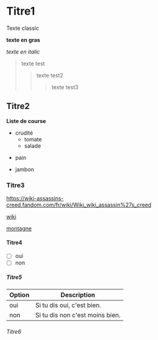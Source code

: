 # Titre1

Texte classic

**texte en gras**

_texte en italic_

>texte test
>>texte test2
>>>texte test3


## Titre2

**Liste de course**

+ crudité
  + tomate
  * salade
- pain
+ jambon



### Titre3

<https://wiki-assassins-creed.fandom.com/fr/wiki/Wiki_wiki_assassin%27s_creed>

[wiki](https://wiki-assassins-creed.fandom.com/fr/wiki/Wiki_wiki_assassin%27s_creed)

[montagne](https://cdn.pixabay.com/photo/2016/07/16/15/04/lake-1522136_960_720.jpg)
#### Titre4

- [ ] oui
- [ ] non

##### Titre5

| Option | Description |
| --- | --- |
| oui   | Si tu dis oui, c'est bien. |
| non | Si tu dis non c'est moins bien. |
###### Titre6
